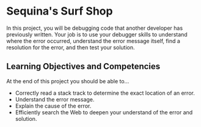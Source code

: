 # Sequina's Surf Shop

In this project, you will be debugging code that another developer has previously written. Your job is to use your debugger skills to understand where the error occurred, understand the error message itself, find a resolution for the error, and then test your solution.

## Learning Objectives and Competencies

At the end of this project you should be able to...

* Correctly read a stack track to determine the exact location of an error.
* Understand the error message.
* Explain the cause of the error.
* Efficiently search the Web to deepen your understand of the error and solution.
